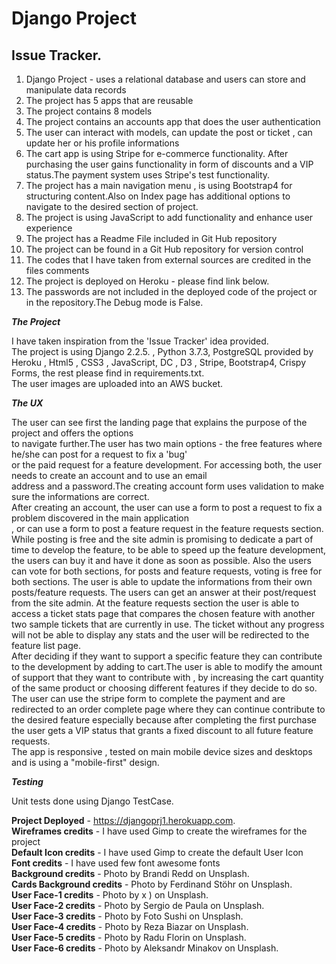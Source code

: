 # Django Project 
## Issue Tracker.  

1. Django Project - uses a relational database and users can store and manipulate data records  
2. The project has 5 apps that are reusable  
3. The project contains 8 models  
4. The project contains an accounts app that does the user authentication  
5. The user can interact with models, can update the post or ticket , can update her or his profile informations  
6. The cart app is using Stripe for e-commerce functionality. After purchasing the user gains functionality in form of discounts and a  VIP status.The payment system uses Stripe's test functionality.  
7. The project has a main navigation menu , is using Bootstrap4 for structuring content.Also on Index page has additional options to navigate to the desired section of project.  
8. The project is using JavaScript to add functionality and enhance user experience  
9. The project has a Readme File included in Git Hub repository  
10. The project can be found in a Git Hub repository for version control  
11. The codes that I have taken from external sources are credited in the files comments  
12. The project is deployed on Heroku - please find link below.  
13. The passwords are not included in the deployed code of the project or in the repository.The Debug mode is False.  



***The Project***

I have taken inspiration from the 'Issue Tracker' idea provided.  
The project is using Django 2.2.5. , Python 3.7.3, PostgreSQL provided by Heroku , Html5 , CSS3 , JavaScript, DC , D3 , Stripe, Bootstrap4, Crispy Forms, the rest please find in requirements.txt.  
The user images are uploaded into an AWS bucket.  

***The UX***

The user can see first the landing page that explains the purpose of the project and offers the options  
to navigate further.The user has two main options - the free features where he/she can post for a request to fix a 'bug'  
or the paid request for a feature development. For accessing both, the user needs to create an account and to use an email  
address and a password.The creating account form uses validation to make sure the informations are correct.    
After creating an account, the user can use a form to post a request to fix a problem discovered in the main application  
, or can use a form to post a feature request in the feature requests section. While posting is free and the site admin is promising to dedicate a part of time to develop the feature, to be able to speed up the feature development, the users can buy it and have it done as soon as possible. Also the users can vote for both sections, for posts and feature requests, voting is free for both sections. The user is able to update the informations from their own posts/feature requests. The users can get an answer at their post/request from the site admin. 
At the feature requests section the user is able to access a ticket stats page that compares the chosen feature with another two sample tickets that are currently in use. The ticket without any progress will not be able to display any stats and the user will be redirected to the feature list page.   
After deciding if they want to support a specific feature they can contribute to the development by adding to cart.The user is able to modify the amount of support that they want to contribute with , by increasing the cart quantity of the same product or choosing different features if they decide to do so.  
The user can use the stripe form to complete the payment and are redirected to an order complete page where they can continue contribute to the desired feature especially because after completing the first purchase the user gets a VIP status that grants a fixed discount to all future feature requests.  
The app is responsive , tested on main mobile device sizes and desktops and is using a "mobile-first" design.

***Testing***

Unit tests done using Django TestCase.


**Project Deployed** - https://djangoprj1.herokuapp.com.  
**Wireframes credits** - I have used Gimp to create the wireframes for the project  
**Default Icon credits** - I have used Gimp to create the default User Icon  
**Font credits** - I have used few font awesome fonts  
**Background credits** - Photo by Brandi Redd on Unsplash.   
**Cards Background credits** - Photo by Ferdinand Stöhr on Unsplash.  
**User Face-1 credits** - Photo by x ) on Unsplash.  
**User Face-2 credits** - Photo by Sergio de Paula on Unsplash.  
**User Face-3 credits** - Photo by Foto Sushi on Unsplash.  
**User Face-4 credits** - Photo by Reza Biazar on Unsplash.  
**User Face-5 credits** - Photo by Radu Florin on Unsplash.  
**User Face-6 credits** - Photo by Aleksandr Minakov on Unsplash.  



